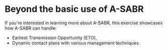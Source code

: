# Beyond the basic use of A-SABR

If you're interested in learning more about A-SABR, this exercise showcases how A-SABR can handle:

- Earliest Transmission Opportunity (ETO),
- Dynamic contact plans with various management techniques.
